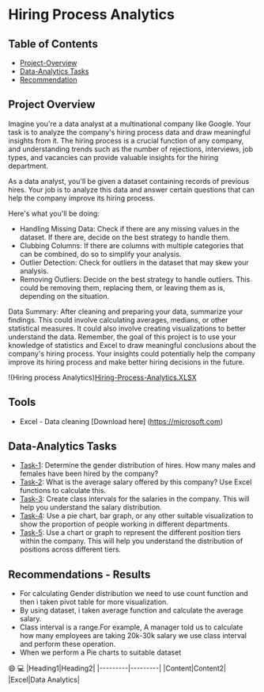 # Hiring Process Analytics

## Table of Contents
- [Project-Overview](Project-Overview)
- [Data-Analytics Tasks](Data-Analysis-Tasks)
- [Recommendation](Recommendation)

## Project Overview
Imagine you're a data analyst at a multinational company like Google. Your task is to analyze the company's hiring process data and draw meaningful insights from it. The hiring process is a crucial function of any company, and understanding trends such as the number of rejections, interviews, job types, and vacancies can provide valuable insights for the hiring department.

As a data analyst, you'll be given a dataset containing records of previous hires. Your job is to analyze this data and answer certain questions that can help the company improve its hiring process.

Here's what you'll be doing:
- Handling Missing Data: Check if there are any missing values in the dataset. If there are, decide on the best strategy to handle them.
- Clubbing Columns: If there are columns with multiple categories that can be combined, do so to simplify your analysis.
- Outlier Detection: Check for outliers in the dataset that may skew your analysis.
- Removing Outliers: Decide on the best strategy to handle outliers. This could be removing them, replacing them, or leaving them as is, depending on the situation.

Data Summary: After cleaning and preparing your data, summarize your findings. This could involve calculating averages, medians, or other statistical measures. 
It could also involve creating visualizations to better understand the data.
Remember, the goal of this project is to use your knowledge of statistics and Excel to draw meaningful conclusions about the company's hiring process. 
Your insights could potentially help the company improve its hiring process and make better hiring decisions in the future.

!(Hiring process Analytics)[Hiring-Process-Analytics.XLSX](https://github.com/MadisettySurekha/Hiring-process-Analytics/edit/main/README.md)

## Tools
- Excel - Data cleaning
    [Download here] (https://microsoft.com)

## Data-Analytics Tasks
- [Task-1](Task-1): Determine the gender distribution of hires. How many males and females have been hired by the company?
- [Task-2](Task-2): What is the average salary offered by this company? Use Excel functions to calculate this.
- [Task-3](Task-3): Create class intervals for the salaries in the company. This will help you understand the salary distribution.
- [Task-4](Task-4): Use a pie chart, bar graph, or any other suitable visualization to show the proportion of people working in different departments.
- [Task-5](Task-5): Use a chart or graph to represent the different position tiers within the company. This will help you understand the distribution of positions across different tiers.

## Recommendations - Results
- For calculating Gender distribution we need to use count function and then i taken pivot table for more visualization.
- By using dataset, i taken average function and calculate the average salary.
- Class interval is a range.For example, A manager told us to calculate how many employees are taking 20k-30k salary we use class interval and perform these operation.
- When we perform a Pie charts to suitable dataset

😄
💻
|Heading1|Heading2|
|---------|---------|
|Content|Content2|
|Excel|Data Analytics|

